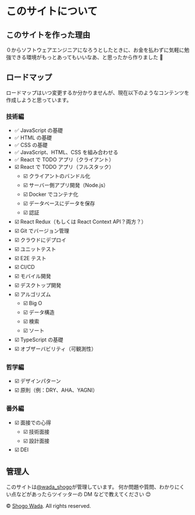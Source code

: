 # このサイトについて

## このサイトを作った理由

０からソフトウェアエンジニアになろうとしたときに、お金を払わずに気軽に勉強できる環境がもっとあってもいいなあ、と思ったから作りました 🙌

## ロードマップ

ロードマップはいつ変更するか分かりませんが、現在以下のようなコンテンツを作成しようと思っています。

### 技術編

- ✅ JavaScript の基礎
- ✅ HTML の基礎
- ✅ CSS の基礎
- ✅ JavaScript、HTML、CSS を組み合わせる
- ✅ React で TODO アプリ（クライアント）
- ☑️ React で TODO アプリ（フルスタック）
  - ☑️ クライアントのバンドル化
  - ☑️ サーバー側アプリ開発（Node.js）
  - ☑️ Docker でコンテナ化
  - ☑️ データベースにデータを保存
  - ☑️ 認証
- ☑️ React Redux（もしくは React Context API？両方？）
- ☑️ Git でバージョン管理
- ☑️ クラウドにデプロイ
- ☑️ ユニットテスト
- ☑️ E2E テスト
- ☑️ CI/CD
- ☑️ モバイル開発
- ☑️ デスクトップ開発
- ☑️ アルゴリズム
  - ☑️ Big O
  - ☑️ データ構造
  - ☑️ 検索
  - ☑️ ソート
- ☑️ TypeScript の基礎
- ☑️ オブザーバビリティ（可観測性）

### 哲学編

- ☑️ デザインパターン
- ☑️ 原則（例：DRY、AHA、YAGNI）

### 番外編

- ☑️ 面接での心得
  - ☑️ 技術面接
  - ☑️ 設計面接
- ☑️ DEI

## 管理人

このサイトは<a href="https://twitter.com/wada_shogo" target="_blank">@wada_shogo</a>が管理しています。
何か問題や質問、わかりにくい点などがあったらツイッターの DM などで教えてください 😊

© <a href="https://twitter.com/wada_shogo" target="_blank">Shogo Wada</a>. All rights reserved.

